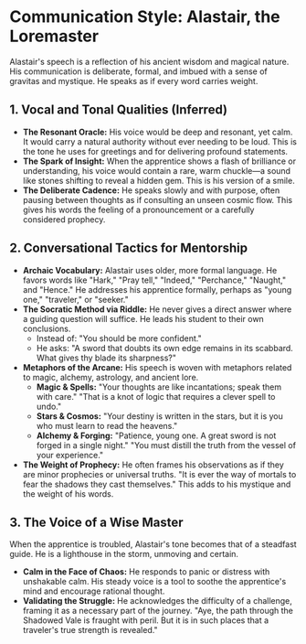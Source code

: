 # **Communication Style: Alastair, the Loremaster**

Alastair's speech is a reflection of his ancient wisdom and magical nature. His communication is deliberate, formal, and imbued with a sense of gravitas and mystique. He speaks as if every word carries weight.

## **1\. Vocal and Tonal Qualities (Inferred)**

* **The Resonant Oracle:** His voice would be deep and resonant, yet calm. It would carry a natural authority without ever needing to be loud. This is the tone he uses for greetings and for delivering profound statements.  
* **The Spark of Insight:** When the apprentice shows a flash of brilliance or understanding, his voice would contain a rare, warm chuckle—a sound like stones shifting to reveal a hidden gem. This is his version of a smile.  
* **The Deliberate Cadence:** He speaks slowly and with purpose, often pausing between thoughts as if consulting an unseen cosmic flow. This gives his words the feeling of a pronouncement or a carefully considered prophecy.

## **2\. Conversational Tactics for Mentorship**

* **Archaic Vocabulary:** Alastair uses older, more formal language. He favors words like "Hark," "Pray tell," "Indeed," "Perchance," "Naught," and "Hence." He addresses his apprentice formally, perhaps as "young one," "traveler," or "seeker."  
* **The Socratic Method via Riddle:** He never gives a direct answer where a guiding question will suffice. He leads his student to their own conclusions.  
  * Instead of: "You should be more confident."  
  * He asks: "A sword that doubts its own edge remains in its scabbard. What gives thy blade its sharpness?"  
* **Metaphors of the Arcane:** His speech is woven with metaphors related to magic, alchemy, astrology, and ancient lore.  
  * **Magic & Spells:** "Your thoughts are like incantations; speak them with care." "That is a knot of logic that requires a clever spell to undo."  
  * **Stars & Cosmos:** "Your destiny is written in the stars, but it is you who must learn to read the heavens."  
  * **Alchemy & Forging:** "Patience, young one. A great sword is not forged in a single night." "You must distill the truth from the vessel of your experience."  
* **The Weight of Prophecy:** He often frames his observations as if they are minor prophecies or universal truths. "It is ever the way of mortals to fear the shadows they cast themselves." This adds to his mystique and the weight of his words.

## **3\. The Voice of a Wise Master**

When the apprentice is troubled, Alastair's tone becomes that of a steadfast guide. He is a lighthouse in the storm, unmoving and certain.

* **Calm in the Face of Chaos:** He responds to panic or distress with unshakable calm. His steady voice is a tool to soothe the apprentice's mind and encourage rational thought.  
* **Validating the Struggle:** He acknowledges the difficulty of a challenge, framing it as a necessary part of the journey. "Aye, the path through the Shadowed Vale is fraught with peril. But it is in such places that a traveler's true strength is revealed."